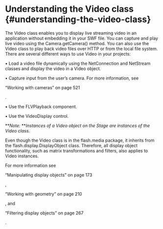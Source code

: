 # Understanding the Video class {#understanding-the-video-class}

The Video class enables you to display live streaming video in an application without embedding it in your SWF file. You can capture and play live video using the Camera.getCamera() method. You can also use the Video class to play back video files over HTTP or from the local file system. There are several different ways to use Video in your projects:

• Load a video file dynamically using the NetConnection and NetStream classes and display the video in a Video object.

• Capture input from the user’s camera. For more information, see

“Working with cameras” on page 521

.

• Use the FLVPlayback component.

• Use the VideoDisplay control.

**_Note:_ **_Instances of a Video object on the Stage are instances of the Video class._

Even though the Video class is in the flash.media package, it inherits from the flash.display.DisplayObject class. Therefore, all display object functionality, such as matrix transformations and filters, also applies to Video instances.

For more information see

“Manipulating display objects” on page 173

,

“Working with geometry” on page 210

, and

“Filtering display objects” on page 267

.